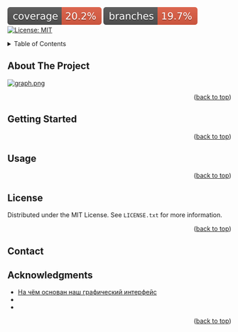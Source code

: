 ![Coverage](.github/badges/jacoco.svg) ![Branches](.github/badges/branches.svg) [![License: MIT](https://img.shields.io/badge/License-MIT-yellow.svg)](https://opensource.org/licenses/MIT)

<!-- TABLE OF CONTENTS -->
<details>
  <summary>Table of Contents</summary>
  <ol>
    <li>
      <a href="#about-the-project">About The Project</a>
    </li>
    <li>
      <a href="#getting-started">Getting Started</a>
    </li>
    <li><a href="#usage">Usage</a></li>
    <li><a href="#license">License</a></li>
    <li><a href="#contact">Contact</a></li>
    <li><a href="#acknowledgments">Acknowledgments</a></li>
  </ol>
</details>


<!-- ABOUT THE PROJECT -->
## About The Project
[![graph.png](https://i.postimg.cc/hG4yfbs8/graph.png)](https://postimg.cc/PCcz7DBN)
<p align="right">(<a href="#readme-top">back to top</a>)</p>

<!-- GETTING STARTED -->
## Getting Started

<p align="right">(<a href="#readme-top">back to top</a>)</p>

## Usage

<p align="right">(<a href="#readme-top">back to top</a>)</p>

<!-- LICENSE -->
## License

Distributed under the MIT License. See `LICENSE.txt` for more information.

<p align="right">(<a href="#readme-top">back to top</a>)</p>

<!-- CONTACT -->
## Contact

<!-- Your Name - [@twitter_handle](https://twitter.com/twitter_handle) - email@email_client.com

Project Link: [https://github.com/github_username/repo_name](https://github.com/github_username/repo_name)

<p align="right">(<a href="#readme-top">back to top</a>)</p>  -->


<!-- ACKNOWLEDGMENTS -->
## Acknowledgments

* [На чём основан наш графический интерфейс](https://github.com/spbu-coding-2023/gui-workshop?tab=readme-ov-file)
* []()
* []()

<p align="right">(<a href="#readme-top">back to top</a>)</p>

